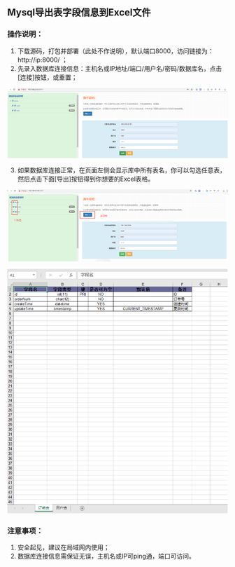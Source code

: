 ## Mysql导出表字段信息到Excel文件

### 操作说明：
1. 下载源码，打包并部署（此处不作说明），默认端口8000，访问链接为：http://ip:8000/ ；
2. 先录入数据库连接信息：主机名或IP地址/端口/用户名/密码/数据库名，点击[连接]按钮，或重置；

[![](https://github.com/wendrewshay/attachments/blob/master/images/20190606001.png?raw=true)](https://github.com/wendrewshay/attachments/blob/master/images/20190606001.png?raw=true "录入并连接")

3. 如果数据库连接正常，在页面左侧会显示库中所有表名，你可以勾选任意表，然后点击下面[导出]按钮得到你想要的Excel表格。

[![](https://github.com/wendrewshay/attachments/blob/master/images/20190606002.png?raw=true)](https://github.com/wendrewshay/attachments/blob/master/images/20190606002.png?raw=true "勾选并导出")

[![](https://github.com/wendrewshay/attachments/blob/master/images/20190606003.png?raw=true)](https://github.com/wendrewshay/attachments/blob/master/images/20190606003.png?raw=true "工作簿")

### 注意事项：
1. 安全起见，建议在局域网内使用；
2. 数据库连接信息需保证无误，主机名或IP可ping通，端口可访问。